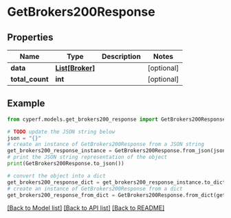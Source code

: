 # GetBrokers200Response


## Properties

Name | Type | Description | Notes
------------ | ------------- | ------------- | -------------
**data** | [**List[Broker]**](Broker.md) |  | [optional] 
**total_count** | **int** |  | [optional] 

## Example

```python
from cyperf.models.get_brokers200_response import GetBrokers200Response

# TODO update the JSON string below
json = "{}"
# create an instance of GetBrokers200Response from a JSON string
get_brokers200_response_instance = GetBrokers200Response.from_json(json)
# print the JSON string representation of the object
print(GetBrokers200Response.to_json())

# convert the object into a dict
get_brokers200_response_dict = get_brokers200_response_instance.to_dict()
# create an instance of GetBrokers200Response from a dict
get_brokers200_response_from_dict = GetBrokers200Response.from_dict(get_brokers200_response_dict)
```
[[Back to Model list]](../README.md#documentation-for-models) [[Back to API list]](../README.md#documentation-for-api-endpoints) [[Back to README]](../README.md)


